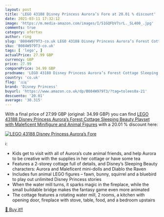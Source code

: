 ```yaml
---
layout: post
title: 'LEGO 43188 Disney Princess Aurora’s Fore at 20.01 % discount'
date: 2021-03-11 17:32:12
image: 'https://m.media-amazon.com/images/I/51GQFbV7srL._SL400_.jpg'
comments: true
category: ofertas
author: ring
slug: 'B084W979T3-co.uk LEGO 43188 Disney Princess Aurora’s Forest Cottage...'
sku: 'B084W979T3-co.uk'
tags: [ 'lego', ]
actualPrice: 27.99 GBP
currency: GBP
price: 27.99
comparePrice: 34.99 GBP
prodname: 'LEGO 43188 Disney Princess Aurora’s Forest Cottage Sleeping Beauty Playset with Maleficent Minifigure and Animal Figures'
country: 'co.uk'
flag: '🇬🇧'
brand: 'Disney Princess'
buyurl: 'https://www.amazon.co.uk/dp/B084W979T3/?tag=tolees0a-21'
descuento: '20.01'
average: '30.315'
---
```


With a final price of 27.99 GBP (original: 34.99 GBP) you can find [LEGO 43188 Disney Princess Aurora’s Forest Cottage Sleeping Beauty Playset with Maleficent Minifigure and Animal Figures](https://www.amazon.co.uk/dp/B084W979T3/?tag=tolees0a-21) with a  20.01 % discount here:

[![LEGO 43188 Disney Princess Aurora’s Fore](https://m.media-amazon.com/images/I/51GQFbV7srL._SL400_.jpg)](https://www.amazon.co.uk/dp/B084W979T3/?tag=tolees0a-21)

ℹ️:

- Kids get to visit with all of Aurora’s cute animal friends, and help Aurora to be creative with the supplies in her cottage or have some tea
- Features a 2-storey cottage full of details, and Disney’s Sleeping Beauty characters: Aurora and Maleficent mini-dolls and Diablo the Raven
- Includes fun animal LEGO figures – fawn, bunny, squirrel and a bluebird to play out unlimited Disney Princess stories
- When the water mill turns, it sparks magic in the fireplace, while the small buildable bridge makes the fantasy game even more animated
- The cottage features a rotating water mill, 2 rooms, a kitchen with opening door, fireplace with stove, table, food, and a bedroom upstairs

[🛒 Buy it!!](https://www.amazon.co.uk/dp/B084W979T3/?tag=tolees0a-21)
